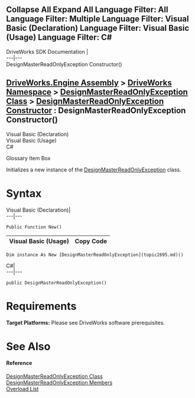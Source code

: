 Collapse All Expand All Language Filter: All  Language Filter: Multiple  Language Filter: Visual Basic (Declaration) Language Filter: Visual Basic (Usage) Language Filter: C#  
---  
DriveWorks SDK Documentation  |   
---|---  
DesignMasterReadOnlyException Constructor()   
  
[DriveWorks.Engine Assembly](topic2156.md) > [DriveWorks Namespace](topic2159.md) > [DesignMasterReadOnlyException Class](topic2695.md) > [DesignMasterReadOnlyException Constructor](topic2701.md) : DesignMasterReadOnlyException Constructor()  
---  
  
Visual Basic (Declaration)    
Visual Basic (Usage)    
C# 

Glossary Item Box

Initializes a new instance of the [DesignMasterReadOnlyException](topic2695.md) class. 

# Syntax

Visual Basic (Declaration)|   
---|---  
      
    
    Public Function New()  
  
Visual Basic (Usage)| Copy Code  
---|---  
      
    
    Dim instance As New [DesignMasterReadOnlyException](topic2695.md)()  
  
C#|   
---|---  
      
    
    public DesignMasterReadOnlyException()  
  
# Requirements

**Target Platforms:** Please see DriveWorks software prerequisites.

# See Also

#### Reference

[DesignMasterReadOnlyException Class](topic2695.md)   
[DesignMasterReadOnlyException Members](topic2696.md)   
[Overload List](topic2701.md)


